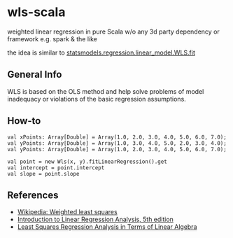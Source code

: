 # wls-scala

weighted linear regression in pure Scala w/o any 3d party dependency or framework e.g. spark & the like

the idea is similar to [statsmodels.regression.linear_model.WLS.fit](https://tinyurl.com/y3vkn5d2)

## General Info

WLS is based on the OLS method and help solve problems of model inadequacy or violations of the basic regression
assumptions.

## How-to

```
val xPoints: Array[Double] = Array(1.0, 2.0, 3.0, 4.0, 5.0, 6.0, 7.0);
val yPoints: Array[Double] = Array(1.0, 3.0, 4.0, 5.0, 2.0, 3.0, 4.0);
val yPoints: Array[Double] = Array(1.0, 2.0, 3.0, 4.0, 5.0, 6.0, 7.0);

val point = new Wls(x, y).fitLinearRegression().get
val intercept = point.intercept
val slope = point.slope
```

## References

- [Wikipedia: Weighted least squares](https://en.wikipedia.org/wiki/Weighted_least_squares)
- [Introduction to Linear Regression Analysis, 5th edition](https://tinyurl.com/y3clfnrs)
- [Least Squares Regression Analysis in Terms of Linear Algebra](https://tinyurl.com/y485qhlg) 


